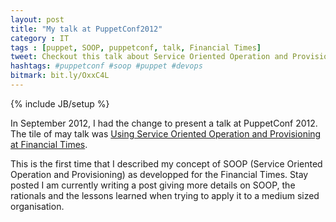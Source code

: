 ```yaml
---
layout: post
title: "My talk at PuppetConf2012"
category : IT
tags : [puppet, SOOP, puppetconf, talk, Financial Times]
tweet: Checkout this talk about Service Oriented Operation and Provisioning
hashtags: #puppetconf #soop #puppet #devops
bitmark: bit.ly/OxxC4L
---
```

{% include JB/setup %}

In September 2012, I had the change to present a talk at PuppetConf 2012.  The tile of may talk was
[Using Service Oriented Operation and Provisioning at Financial Times](http://www.slideshare.net/emekamosanya/using-service-oriented-operation-and-provisioning-at-financial-times).

This is the first time that I described my concept of SOOP (Service Oriented Operation and Provisioning)
as developped for the Financial Times.  Stay posted I am currently writing a post giving more details
on SOOP, the rationals and the lessons learned when trying to apply it to a medium sized organisation.

